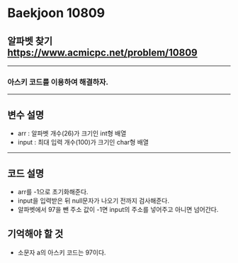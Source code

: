 Baekjoon 10809
=============
알파벳 찾기  <https://www.acmicpc.net/problem/10809>
---------------
- - -
### 아스키 코드를 이용하여 해결하자.
- - -
## 변수 설명
- arr : 알파벳 개수(26)가 크기인 int형 배열
- input : 최대 입력 개수(100)가 크기인 char형 배열
- - -
## 코드 설명
- arr를 -1으로 초기화해준다.
- input을 입력받은 뒤 null문자가 나오기 전까지 검사해준다.
- 알파벳에서 97을 뺀 주소 값이 -1면 input의 주소를 넣어주고 아니면 넘어간다.
## 기억해야 할 것
- 소문자 a의 아스키 코드는 97이다.

